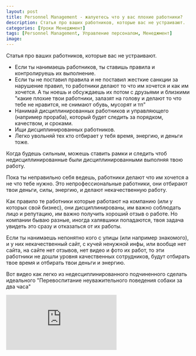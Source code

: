 ```yaml
---
layout: post
title: Personnel Management - жалуетесь что у вас плохие работники?
description: Статья про ваших работников, которые вас не устраивают.
categories: [Уроки Менеджмент]
tags: [Personnel Management, Управление персоналом, Менеджмент]
image:
---
```

Статья про ваших работников, которые вас не устраивают.
<ul>
<li>
Если ты нанимаешь работников, ты ставишь правила и контролируешь их выполнение.
</li><li>
Если ты не поставил правила и не поставил жесткие санкции за нарушение правил, то работники делают то что им хочется и как им хочется. А ты ноешь и обсуждаешь их потом с друзьями и близкими "какие плохие твои работники, залазят на голову и делают то что тебе не нравится, не снимают обувь, мусорят и тп"
</li><li>
Нанимай дисциплинированных работников и управляющего (например прораба), который будет следить за порядком, качеством, и сроками.
</li><li>
Ищи дисциплинированных работников. 
</li><li>
Легко увольняй тех кто отбирает у тебя время, энергию, и деньги тоже.
</li>
</ul>

Когда будешь сильным, можешь ставить рамки и следить чтоб недисциплинированные  были дисциплинированными выполняя твою работу. 

Пока ты неправильно себя ведешь, работники делают что им хочется а не что тебе нужно. Это непрофессиональные работники, они отбирают твои деньги, силы, энергию, и делают некачественную работу.

Как правило те работники которые работают на компанию (или у которых свой бизнес), они дисциплинированы, им важно соблюдать лицо и репутацию, им важно получить хороший отзыв о работе. Но компании бываю разные, иногда халявшики попадаются, твоя задача увидеть это сразу и отказаться от их работы.

Если ты нанимаешь непонятно кого с улицы (или например знакомого), и у них некачественный сайт, с кучей ненужной инфы, или вообще нет сайта, на сайте нет отзывов, нет видео и фото их работ, то эти работники не дошли уровня качественных сотрудников, будут отбирать твое время и отбирать твои деньги и энергию. 

Вот видео как легко из недесциплинированного подчиненного сделать идеального "Перевоспитание неуважительного поведения собаки за два часа"

<div class="yt-video-container-1">
    <iframe src="https://www.youtube.com/embed/qpT_ywHvcNQ?rel=0" frameborder="0" allowfullscreen></iframe>
</div>
